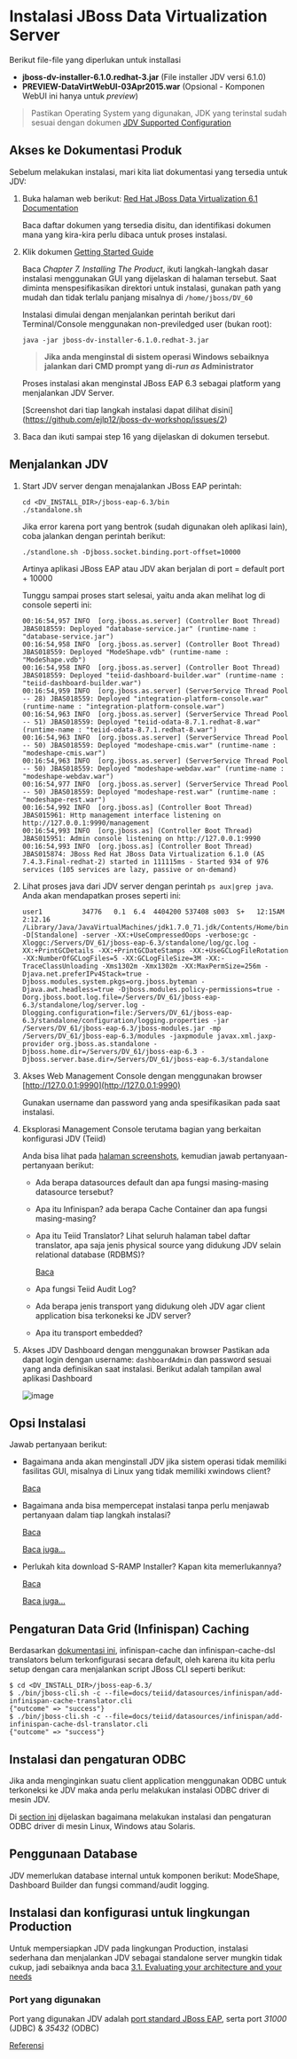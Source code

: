 # Instalasi JBoss Data Virtualization Server

Berikut file-file yang diperlukan untuk installasi

*  **jboss-dv-installer-6.1.0.redhat-3.jar** (File installer JDV versi 6.1.0)
*  **PREVIEW-DataVirtWebUI-03Apr2015.war** (Opsional - Komponen WebUI ini hanya untuk _preview_)

> Pastikan Operating System yang digunakan, JDK yang terinstal sudah sesuai dengan dokumen [JDV Supported Configuration](https://access.redhat.com/articles/703663)


## Akses ke Dokumentasi Produk

Sebelum melakukan instalasi, mari kita liat dokumentasi yang tersedia untuk JDV:

1.  Buka halaman web berikut: [Red Hat JBoss Data Virtualization 6.1 Documentation](https://access.redhat.com/documentation/en-US/Red_Hat_JBoss_Data_Virtualization/)
    
    Baca daftar dokumen yang tersedia disitu, dan identifikasi dokumen mana yang kira-kira perlu dibaca untuk proses instalasi.

2.  Klik dokumen [Getting Started Guide](https://access.redhat.com/site/documentation/en-US/Red_Hat_JBoss_Data_Virtualization/6.1/html/Getting_Started_Guide/index.html)

    Baca _Chapter 7. Installing The Product_, ikuti langkah-langkah dasar instalasi menggunakan GUI yang dijelaskan di halaman tersebut. Saat diminta menspesifikasikan direktori untuk instalasi, gunakan path yang mudah dan tidak terlalu panjang misalnya di `/home/jboss/DV_60`
    
    Instalasi dimulai dengan menjalankan perintah berikut dari Terminal/Console menggunakan non-previledged user (bukan root):
    
    ```
    java -jar jboss-dv-installer-6.1.0.redhat-3.jar
    ```
    
    > **Jika anda menginstal di sistem operasi Windows sebaiknya jalankan dari CMD prompt yang di-_run as_ Administrator**
    
    Proses instalasi akan menginstal JBoss EAP 6.3 sebagai platform yang menjalankan JDV Server.
    
    [Screenshot dari tiap langkah instalasi dapat dilihat disini] (https://github.com/ejlp12/jboss-dv-workshop/issues/2)

3.  Baca dan ikuti sampai step 16 yang dijelaskan di dokumen tersebut.

## Menjalankan JDV

1.  Start JDV server dengan menajalankan JBoss EAP perintah:

	```
	cd <DV_INSTALL_DIR>/jboss-eap-6.3/bin
	./standalone.sh
	```
	
	Jika error karena port yang bentrok (sudah digunakan oleh aplikasi lain), coba jalankan dengan perintah berikut:
	
	```
	./standlone.sh -Djboss.socket.binding.port-offset=10000
	```
	
	Artinya aplikasi JBoss EAP atau JDV akan berjalan di port = default port + 10000
	
	Tunggu sampai proses start selesai, yaitu anda akan melihat log di console seperti ini:
	
	```
	00:16:54,957 INFO  [org.jboss.as.server] (Controller Boot Thread) JBAS018559: Deployed "database-service.jar" (runtime-name : "database-service.jar")
	00:16:54,958 INFO  [org.jboss.as.server] (Controller Boot Thread) JBAS018559: Deployed "ModeShape.vdb" (runtime-name : "ModeShape.vdb")
	00:16:54,958 INFO  [org.jboss.as.server] (Controller Boot Thread) JBAS018559: Deployed "teiid-dashboard-builder.war" (runtime-name : "teiid-dashboard-builder.war")
	00:16:54,959 INFO  [org.jboss.as.server] (ServerService Thread Pool -- 28) JBAS018559: Deployed "integration-platform-console.war" (runtime-name : "integration-platform-console.war")
	00:16:54,963 INFO  [org.jboss.as.server] (ServerService Thread Pool -- 51) JBAS018559: Deployed "teiid-odata-8.7.1.redhat-8.war" (runtime-name : "teiid-odata-8.7.1.redhat-8.war")
	00:16:54,963 INFO  [org.jboss.as.server] (ServerService Thread Pool -- 50) JBAS018559: Deployed "modeshape-cmis.war" (runtime-name : "modeshape-cmis.war")
	00:16:54,963 INFO  [org.jboss.as.server] (ServerService Thread Pool -- 50) JBAS018559: Deployed "modeshape-webdav.war" (runtime-name : "modeshape-webdav.war")
	00:16:54,977 INFO  [org.jboss.as.server] (ServerService Thread Pool -- 50) JBAS018559: Deployed "modeshape-rest.war" (runtime-name : "modeshape-rest.war")
	00:16:54,992 INFO  [org.jboss.as] (Controller Boot Thread) JBAS015961: Http management interface listening on http://127.0.0.1:9990/management
	00:16:54,993 INFO  [org.jboss.as] (Controller Boot Thread) JBAS015951: Admin console listening on http://127.0.0.1:9990
	00:16:54,993 INFO  [org.jboss.as] (Controller Boot Thread) JBAS015874: JBoss Red Hat JBoss Data Virtualization 6.1.0 (AS 7.4.3.Final-redhat-2) started in 111115ms - Started 934 of 976 services (105 services are lazy, passive or on-demand)
	```
2.  Lihat proses java dari JDV server dengan perintah `ps aux|grep java`. Anda akan mendapatkan proses seperti ini:

	```
	user1          34776   0.1  6.4  4404200 537408 s003  S+   12:15AM   2:12.16 /Library/Java/JavaVirtualMachines/jdk1.7.0_71.jdk/Contents/Home/bin/java -D[Standalone] -server -XX:+UseCompressedOops -verbose:gc -Xloggc:/Servers/DV_61/jboss-eap-6.3/standalone/log/gc.log -XX:+PrintGCDetails -XX:+PrintGCDateStamps -XX:+UseGCLogFileRotation -XX:NumberOfGCLogFiles=5 -XX:GCLogFileSize=3M -XX:-TraceClassUnloading -Xms1302m -Xmx1302m -XX:MaxPermSize=256m -Djava.net.preferIPv4Stack=true -Djboss.modules.system.pkgs=org.jboss.byteman -Djava.awt.headless=true -Djboss.modules.policy-permissions=true -Dorg.jboss.boot.log.file=/Servers/DV_61/jboss-eap-6.3/standalone/log/server.log -Dlogging.configuration=file:/Servers/DV_61/jboss-eap-6.3/standalone/configuration/logging.properties -jar /Servers/DV_61/jboss-eap-6.3/jboss-modules.jar -mp /Servers/DV_61/jboss-eap-6.3/modules -jaxpmodule javax.xml.jaxp-provider org.jboss.as.standalone -Djboss.home.dir=/Servers/DV_61/jboss-eap-6.3 -Djboss.server.base.dir=/Servers/DV_61/jboss-eap-6.3/standalone
	```
	
3.  Akses Web Management Console dengan menggunakan browser [http://127.0.0.1:9990](http://127.0.0.1:9990)
	
	Gunakan username dan password yang anda spesifikasikan pada saat instalasi.

4.  Eksplorasi Management Console terutama bagian yang berkaitan konfigurasi JDV (Teiid)
   
    Anda bisa lihat pada [halaman screenshots](https://github.com/ejlp12/jboss-dv-workshop/issues/13), kemudian jawab pertanyaan-pertanyaan berikut:

    * Ada berapa datasources default dan apa fungsi masing-masing datasource tersebut?
    * Apa itu Infinispan? ada berapa Cache Container dan apa fungsi masing-masing?
    * Apa itu Teiid Translator? Lihat seluruh halaman tabel daftar translator, apa saja jenis physical source yang didukung JDV selain relational database (RDBMS)? 
    
      [Baca](https://access.redhat.com/documentation/en-US/Red_Hat_JBoss_Data_Virtualization/6.1/html/Installation_Guide/appe-Configuration_Information.html#Supported_Data_Sources_and_Translators)
      
    * Apa fungsi Teiid Audit Log?
    * Ada berapa jenis transport yang didukung oleh JDV agar client application bisa terkoneksi ke JDV server?
    * Apa itu transport embedded?
    
5.  Akses JDV Dashboard dengan menggunakan browser []()
    Pastikan ada dapat login dengan username: `dashboardAdmin` dan password sesuai yang anda definisikan saat instalasi. Berikut adalah tampilan awal aplikasi Dashboard

	![image](https://cloud.githubusercontent.com/assets/3068071/7459511/b6c2549c-f2c6-11e4-90f4-bbece137f33a.png)
	
## Opsi Instalasi

Jawab pertanyaan berikut:

 *  Bagaimana anda akan menginstall JDV jika sistem operasi tidak memiliki fasilitas GUI, misalnya di Linux yang tidak memiliki xwindows client?
 
    [Baca](https://access.redhat.com/documentation/en-US/Red_Hat_JBoss_Data_Virtualization/6.1/html/Installation_Guide/Installing_JBoss_Data_Virtualization_Using_Text_Based_Installer.html)

 *  Bagaimana anda bisa mempercepat instalasi tanpa perlu menjawab pertanyaan dalam tiap langkah instalasi?
    
    [Baca](https://access.redhat.com/documentation/en-US/Red_Hat_JBoss_Data_Virtualization/6.1/html/Installation_Guide/chap-Installing_the_Product.html#Red_Hat_JBoss_Data_Virtualization_Installation_Methods)

	[Baca juga...](https://access.redhat.com/documentation/en-US/Red_Hat_JBoss_Data_Virtualization/6.1/html/Installation_Guide/chap-Automated_Installation.html#Automated_Installation)

 *  Perlukah kita download S-RAMP Installer? Kapan kita memerlukannya?

    [Baca](https://access.redhat.com/documentation/en-US/Red_Hat_JBoss_Data_Virtualization/6.1/html/Installation_Guide/The_S-RAMP_Installer.html)

    [Baca juga...](https://access.redhat.com/documentation/en-US/Red_Hat_JBoss_Data_Virtualization/6.1/html/Development_Guide_Volume_2_Governance/chap-Governance_Overview.html)

  
## Pengaturan Data Grid (Infinispan) Caching 

Berdasarkan [dokumentasi ini](https://access.redhat.com/documentation/en-US/Red_Hat_JBoss_Data_Virtualization/6.1/html/Installation_Guide/chap-Installing_JBoss_Data_Grid_Caching.html#Configure_JBoss_Data_Grid_Adaptors), infinispan-cache dan infinispan-cache-dsl translators belum terkonfigurasi secara default, oleh karena itu kita perlu setup dengan cara menjalankan script JBoss CLI seperti berikut:

```
$ cd <DV_INSTALL_DIR>/jboss-eap-6.3/
$ ./bin/jboss-cli.sh -c --file=docs/teiid/datasources/infinispan/add-infinispan-cache-translator.cli
{"outcome" => "success"}
$ ./bin/jboss-cli.sh -c --file=docs/teiid/datasources/infinispan/add-infinispan-cache-dsl-translator.cli
{"outcome" => "success"}
```

## Instalasi dan pengaturan ODBC

Jika anda menginginkan suatu client application menggunakan ODBC untuk terkoneksi ke JDV maka anda perlu melakukan instalasi ODBC driver di mesin JDV. 

Di [section ini](https://access.redhat.com/documentation/en-US/Red_Hat_JBoss_Data_Virtualization/6.1/html/Installation_Guide/chap-ODBC_Support.html) dijelaskan bagaimana melakukan instalasi dan pengaturan ODBC driver di mesin Linux, Windows atau Solaris.

## Penggunaan Database

JDV memerlukan database internal untuk komponen berikut: ModeShape,  Dashboard Builder dan fungsi command/audit logging.


## Instalasi dan konfigurasi untuk lingkungan Production

Untuk mempersiapkan JDV pada lingkungan Production, instalasi sederhana dan menjalankan JDV sebagai standalone server mungkin tidak cukup, jadi sebaiknya anda baca [3.1. Evaluating your architecture and your needs](https://access.redhat.com/documentation/en-US/Red_Hat_JBoss_Data_Virtualization/6.1/html/Installation_Guide/chap-Platform_requirements.html#Evaluating_your_architecture_and_your_needs)

### Port yang digunakan

Port yang digunakan JDV adalah [port standard JBoss EAP](https://access.redhat.com/documentation/en-US/JBoss_Enterprise_Application_Platform/6/html/Administration_and_Configuration_Guide/Network_Ports_Used_By_JBoss_Enterprise_Application_Platform_62.html), serta port *31000* (JDBC) & *35432* (ODBC)

[Referensi](https://access.redhat.com/documentation/en-US/Red_Hat_JBoss_Data_Virtualization/6.1/html/Administration_and_Configuration_Guide/Ports_Used_by_Red_Hat_JBoss_Data_Virtualization.html)

